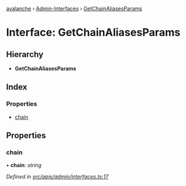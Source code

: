 [avalanche](../README.md) › [Admin-Interfaces](../modules/admin_interfaces.md) › [GetChainAliasesParams](admin_interfaces.getchainaliasesparams.md)

# Interface: GetChainAliasesParams

## Hierarchy

* **GetChainAliasesParams**

## Index

### Properties

* [chain](admin_interfaces.getchainaliasesparams.md#chain)

## Properties

###  chain

• **chain**: *string*

*Defined in [src/apis/admin/interfaces.ts:17](https://github.com/ava-labs/avalanchejs/blob/5511161/src/apis/admin/interfaces.ts#L17)*
